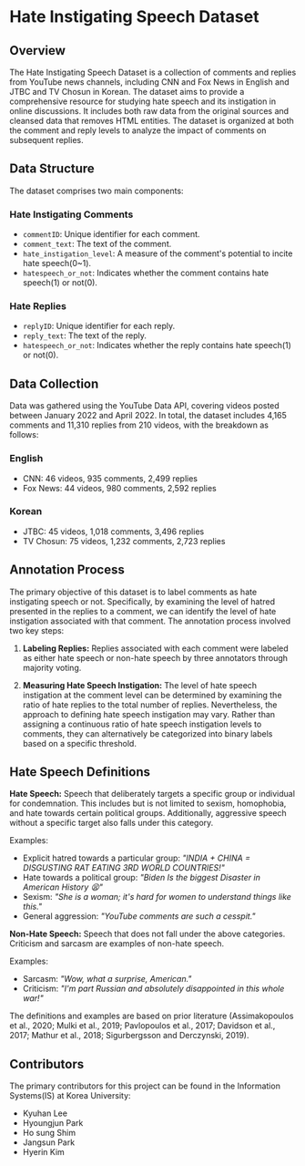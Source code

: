# Hate Instigating Speech Dataset

## Overview
The Hate Instigating Speech Dataset is a collection of comments and replies from YouTube news channels, including CNN and Fox News in English and JTBC and TV Chosun in Korean. The dataset aims to provide a comprehensive resource for studying hate speech and its instigation in online discussions. It includes both raw data from the original sources and cleansed data that removes HTML entities. The dataset is organized at both the comment and reply levels to analyze the impact of comments on subsequent replies. 

## Data Structure
The dataset comprises two main components:

### Hate Instigating Comments
- `commentID`: Unique identifier for each comment.
- `comment_text`: The text of the comment.
- `hate_instigation_level`: A measure of the comment's potential to incite hate speech(0~1).
- `hatespeech_or_not`: Indicates whether the comment contains hate speech(1) or not(0).

### Hate Replies
- `replyID`: Unique identifier for each reply.
- `reply_text`: The text of the reply.
- `hatespeech_or_not`: Indicates whether the reply contains hate speech(1) or not(0).

## Data Collection

Data was gathered using the YouTube Data API, covering videos posted between January 2022 and April 2022. In total, the dataset includes 4,165 comments and 11,310 replies from 210 videos, with the breakdown as follows:

### English

- CNN: 46 videos, 935 comments, 2,499 replies
- Fox News: 44 videos, 980 comments, 2,592 replies

### Korean

- JTBC: 45 videos, 1,018 comments, 3,496 replies
- TV Chosun: 75 videos, 1,232 comments, 2,723 replies

## Annotation Process
The primary objective of this dataset is to label comments as hate instigating speech or not. Specifically, by examining the level of hatred presented in the replies to a comment, we can identify the level of hate instigation associated with that comment. The annotation process involved two key steps:

1. **Labeling Replies:** Replies associated with each comment were labeled as either hate speech or non-hate speech by three annotators through majority voting.

2. **Measuring Hate Speech Instigation:** The level of hate speech instigation at the comment level can be determined by examining the ratio of hate replies to the total number of replies. Nevertheless, the approach to defining hate speech instigation may vary. Rather than assigning a continuous ratio of hate speech instigation levels to comments, they can alternatively be categorized into binary labels based on a specific threshold.

## Hate Speech Definitions

**Hate Speech:** Speech that deliberately targets a specific group or individual for condemnation. This includes but is not limited to sexism, homophobia, and hate towards certain political groups. Additionally, aggressive speech without a specific target also falls under this category.

  Examples:
- Explicit hatred towards a particular group: *"INDIA + CHINA = DISGUSTING RAT EATING 3RD WORLD COUNTRIES!"*
- Hate towards a political group: *"Biden Is the biggest Disaster in American History 😫"*
- Sexism: *"She is a woman; it's hard for women to understand things like this."*
- General aggression: *"YouTube comments are such a cesspit."*

**Non-Hate Speech:** Speech that does not fall under the above categories. Criticism and sarcasm are examples of non-hate speech.

  Examples:
- Sarcasm: *"Wow, what a surprise, American."*
- Criticism: *"I'm part Russian and absolutely disappointed in this whole war!"*

The definitions and examples are based on prior literature (Assimakopoulos et al., 2020; Mulki et al., 2019; Pavlopoulos et al., 2017; Davidson et al., 2017; Mathur et al., 2018; Sigurbergsson and Derczynski, 2019).

## Contributors
The primary contributors for this project can be found in the Information Systems(IS) at Korea University:

- Kyuhan Lee
- Hyoungjun Park
- Ho sung Shim
- Jangsun Park
- Hyerin Kim
